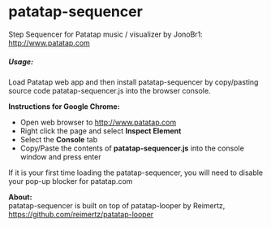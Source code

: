 patatap-sequencer
=================

Step Sequencer for Patatap music / visualizer by JonoBr1: http://www.patatap.com

<h5>Usage:</h5>
Load Patatap web app and then install patatap-sequencer by copy/pasting source code patatap-sequencer.js into the browser console. 

<b>Instructions for Google Chrome:</b><br>

  - Open web browser to http://www.patatap.com
  - Right click the page and select <b>Inspect Element</b>
  - Select the <b>Console</b> tab
  - Copy/Paste the contents of <b>patatap-sequencer.js</b> into the console window and press enter 

If it is your first time loading the patatap-sequencer, you will need to disable your pop-up blocker for patatap.com

<b>About:</b><br>
patatap-sequencer is built on top of patatap-looper by Reimertz, https://github.com/reimertz/patatap-looper
